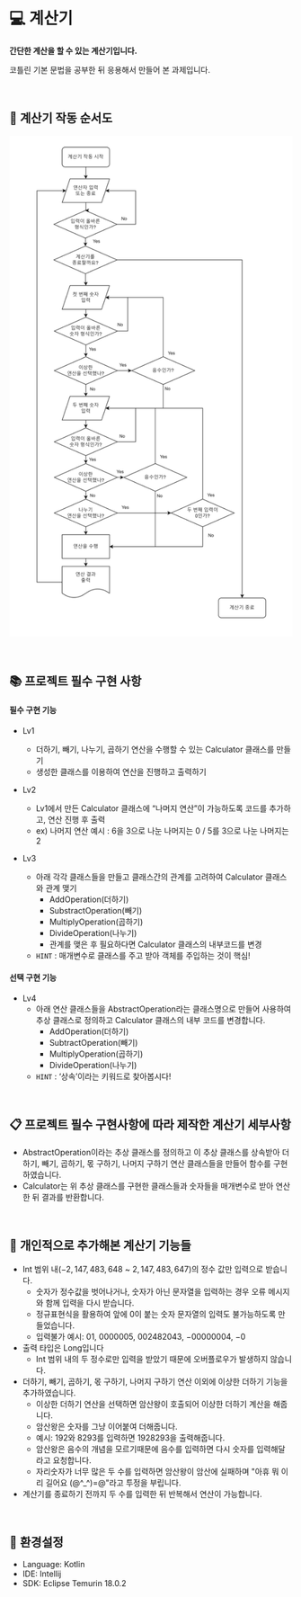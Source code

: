 # :computer: 계산기

<strong>간단한 계산을 할 수 있는 계산기입니다.</strong>

코틀린 기본 문법을 공부한 뒤 응용해서 만들어 본 과제입니다.

<br/>

## :scroll: 계산기 작동 순서도
![Picture](flowchart.png)

<br/>

## :books: 프로젝트 필수 구현 사항

#### 필수 구현 기능

- Lv1
    - 더하기, 빼기, 나누기, 곱하기 연산을 수행할 수 있는 Calculator 클래스를 만들기
    - 생성한 클래스를 이용하여 연산을 진행하고 출력하기

- Lv2
    - Lv1에서 만든 Calculator 클래스에 “나머지 연산”이 가능하도록 코드를 추가하고, 연산 진행 후 출력
    - ex) 나머지 연산 예시 : 6을 3으로 나눈 나머지는 0 / 5를 3으로 나눈 나머지는 2

- Lv3
    - 아래 각각 클래스들을 만들고 클래스간의 관계를 고려하여 Calculator 클래스와 관계 맺기
        - AddOperation(더하기)
        - SubstractOperation(빼기)
        - MultiplyOperation(곱하기)
        - DivideOperation(나누기)
        - 관계를 맺은 후 필요하다면 Calculator 클래스의 내부코드를 변경
    - `HINT` : 매개변수로 클래스를 주고 받아 객체를 주입하는 것이 핵심!
     
#### 선택 구현 기능

- Lv4
    - 아래 연산 클래스들을 AbstractOperation라는 클래스명으로 만들어 사용하여 추상 클래스로 정의하고 Calculator 클래스의 내부 코드를 변경합니다.
        - AddOperation(더하기)
        - SubtractOperation(빼기)
        - MultiplyOperation(곱하기)
        - DivideOperation(나누기)
    - `HINT` : ‘상속’이라는 키워드로 찾아봅시다!

<br/>

## :clipboard: 프로젝트 필수 구현사항에 따라 제작한 계산기 세부사항
- AbstractOperation이라는 추상 클래스를 정의하고 이 추상 클래스를 상속받아 더하기, 빼기, 곱하기, 몫 구하기, 나머지 구하기 연산 클래스들을 만들어 함수를 구현하였습니다.
- Calculator는 위 추상 클래스를 구현한 클래스들과 숫자들을 매개변수로 받아 연산한 뒤 결과를 반환합니다.

<br/>

## :beer: 개인적으로 추가해본 계산기 기능들
- Int 범위 내($-2,147,483,648$ ~ $2,147,483,647$)의 정수 값만 입력으로 받습니다.
    - 숫자가 정수값을 벗어나거나, 숫자가 아닌 문자열을 입력하는 경우 오류 메시지와 함께 입력을 다시 받습니다.
    - 정규표현식을 활용하여 앞에 0이 붙는 숫자 문자열의 입력도 불가능하도록 만들었습니다.
    - 입력불가 예시: $01$, $0000005$, $002482043$, $-00000004$, $-0$
- 출력 타입은 Long입니다
    - Int 범위 내의 두 정수로만 입력을 받았기 때문에 오버플로우가 발생하지 않습니다.
- 더하기, 빼기, 곱하기, 몫 구하기, 나머지 구하기 연산 이외에 이상한 더하기 기능을 추가하였습니다.
    - 이상한 더하기 연산을 선택하면 암산왕이 호출되어 이상한 더하기 계산을 해줍니다.
    - 암산왕은 숫자를 그냥 이어붙여 더해줍니다.
    - 예시: $192$와 $8293$를 입력하면 $1928293$을 출력해줍니다.
    - 암산왕은 음수의 개념을 모르기때문에 음수를 입력하면 다시 숫자를 입력해달라고 요청합니다.
    - 자리숫자가 너무 많은 두 수를 입력하면 암산왕이 암산에 실패하며 "아휴 뭐 이리 길어요 (@^_^)=@"라고 투정을 부립니다.
- 계산기를 종료하기 전까지 두 수를 입력한 뒤 반복해서 연산이 가능합니다.

<br/>

## :pushpin: 환경설정
- Language: Kotlin
- IDE: Intellij
- SDK: Eclipse Temurin 18.0.2

